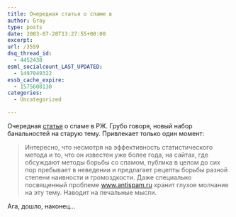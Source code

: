 ```yaml
---
title: Очередная статья о спаме в
author: Gray
type: posts
date: 2003-07-28T13:27:55+00:00
excerpt:
url: /3559
dsq_thread_id:
  - 4452438
esml_socialcount_LAST_UPDATED:
  - 1497049322
essb_cache_expire:
  - 1575608130
categories:
  - Uncategorized

---
```








Очередная <a href="http://www.russ.ru/netcult/20030728_antonmoskal.html" target="_blank">статья</a> о спаме в РЖ. Грубо говоря, новый набор банальностей на старую тему. Привлекает только один момент:

> Интересно, что несмотря на эффективность статистического метода и то, что он известен уже более года, на сайтах, где обсуждают методы борьбы со спамом, публика в целом до сих пор пребывает в неведении и предлагает рецепты борьбы разной степени наивности и громоздкости. Даже специально посвященный проблеме www.antispam.ru хранит глухое молчание на эту тему. Наводит на печальные мысли.

Ага, дошло, наконец&#8230;
